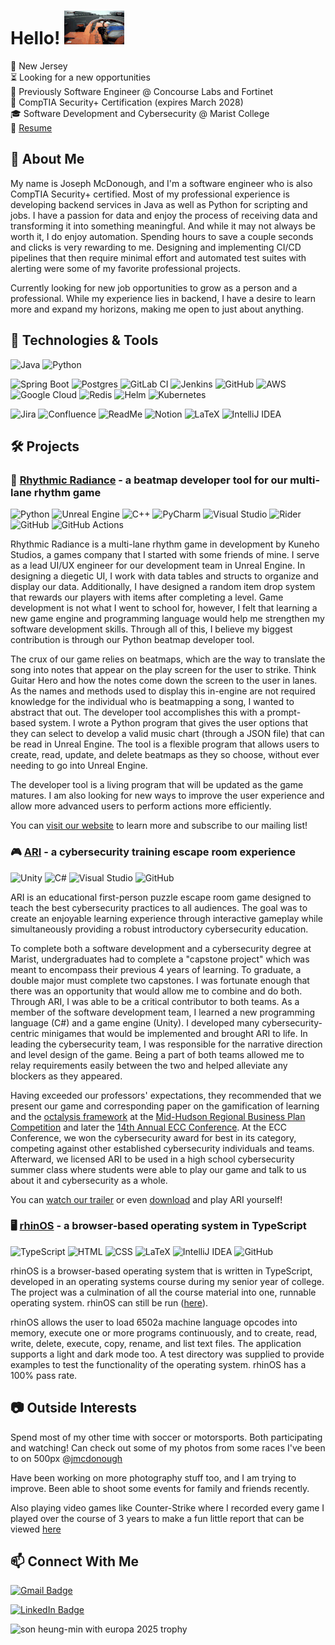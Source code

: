 # Hello! ![lando norris waving](media/norrisWave.gif)

📍 New Jersey<br>
⏳ Looking for a new opportunities<br>
💼 Previously Software Engineer @ Concourse Labs and Fortinet<br>
🏅 CompTIA Security+ Certification (expires March 2028)<br>
🎓 Software Development and Cybersecurity @ Marist College<br>
📝 [Resume](https://github.com/jlmcdonough/jlmcdonough.github.io/blob/66133ea826507b1b0db44278b26cb97abf9351e6/files/josephmcdonough.pdf)


## 🚀 About Me

My name is Joseph McDonough, and I'm a software engineer who is also CompTIA Security+ certified. Most of my
professional experience is developing backend services in Java as well as Python for scripting and jobs. I have a
passion for data and enjoy the process of receiving data and transforming it into something meaningful. And while it may
not always be worth it, I do enjoy automation. Spending hours to save a couple seconds and clicks is very rewarding to me.
Designing and implementing CI/CD pipelines that then require minimal effort and automated test suites with alerting
were some of my favorite professional projects.

Currently looking for new job opportunities to grow as a person and a professional. While my experience lies in backend,
I have a desire to learn more and expand my horizons, making me open to just about anything.

## 🧰 Technologies & Tools

![Java](https://img.shields.io/badge/Java-%23ED8B00.svg?logo=openjdk&logoColor=white)
![Python](https://img.shields.io/badge/Python-3776AB?logo=python&logoColor=fff)

![Spring Boot](https://img.shields.io/badge/Spring%20Boot-6DB33F?logo=springboot&logoColor=fff)
![Postgres](https://img.shields.io/badge/Postgres-%23316192.svg?logo=postgresql&logoColor=white)
![GitLab CI](https://img.shields.io/badge/GitLab%20CI-FC6D26?logo=gitlab&logoColor=fff)
![Jenkins](https://img.shields.io/badge/Jenkins-D24939?logo=jenkins&logoColor=white)
![GitHub](https://img.shields.io/badge/GitHub-%23121011.svg?logo=github&logoColor=white)
![AWS](https://custom-icon-badges.demolab.com/badge/AWS-%23FF9900.svg?logo=aws&logoColor=white)
![Google Cloud](https://img.shields.io/badge/Google%20Cloud-%234285F4.svg?logo=google-cloud&logoColor=white)
![Redis](https://img.shields.io/badge/Redis-%23DD0031.svg?logo=redis&logoColor=white)
![Helm](https://img.shields.io/badge/Helm-0F1689?logo=helm&logoColor=fff)
![Kubernetes](https://img.shields.io/badge/Kubernetes-326CE5?logo=kubernetes&logoColor=fff)

![Jira](https://img.shields.io/badge/Jira-0052CC?logo=jira&logoColor=fff)
![Confluence](https://img.shields.io/badge/Confluence-172B4D?logo=confluence&logoColor=fff)
![ReadMe](https://img.shields.io/badge/ReadMe-018EF5?logo=readme&logoColor=fff)
![Notion](https://img.shields.io/badge/Notion-000?logo=notion&logoColor=fff)
![LaTeX](https://img.shields.io/badge/latex-%23008080.svg?logo=latex&logoColor=white)
![IntelliJ IDEA](https://img.shields.io/badge/IntelliJIDEA-000000.svg?logo=intellij-idea&logoColor=white)

## 🛠️ Projects

### 🎵 [Rhythmic Radiance](https://github.com/Kuneho-Studios/beatmap-devtool) - a beatmap developer tool for our multi-lane rhythm game 
![Python](https://img.shields.io/badge/Python-3776AB?logo=python&logoColor=fff)
![Unreal Engine](https://img.shields.io/badge/Unreal%20Engine-%23313131.svg?logo=unrealengine&logoColor=white)
![C++](https://img.shields.io/badge/C++-%2300599C.svg?logo=c%2B%2B&logoColor=white)
![PyCharm](https://img.shields.io/badge/PyCharm-000?logo=pycharm&logoColor=fff)
![Visual Studio](https://custom-icon-badges.demolab.com/badge/Visual%20Studio-5C2D91.svg?&logo=visualstudio&logoColor=white)
![Rider](https://img.shields.io/badge/Rider-000?logo=rider&logoColor=fff)
![GitHub](https://img.shields.io/badge/GitHub-%23121011.svg?logo=github&logoColor=white)
![GitHub Actions](https://img.shields.io/badge/GitHub_Actions-2088FF?logo=github-actions&logoColor=white)

Rhythmic Radiance is a multi-lane rhythm game in development by Kuneho Studios, a games company that I started with 
some friends of mine. I serve as a lead UI/UX engineer for our development team in Unreal Engine. In designing a 
diegetic UI, I work with data tables and structs to organize and display our data. Additionally, I have designed a 
random item drop system that rewards our players with items after completing a level. Game development is not what I 
went to school for, however, I felt that learning a new game engine and programming language would help me strengthen 
my software development skills. Through all of this, I believe my biggest contribution is through our Python beatmap 
developer tool.

The crux of our game relies on beatmaps, which are the way to translate the song into notes that appear on the play 
screen for the user to strike. Think Guitar Hero and how the notes come down the screen to the user in lanes. As the 
names and methods used to display this in-engine are not required knowledge for the individual who is beatmapping a 
song, I wanted to abstract that out. The developer tool accomplishes this with a prompt-based system. I wrote a Python 
program that gives the user options that they can select to develop a valid music chart (through a JSON file) that can 
be read in Unreal Engine. The tool is a flexible program that allows users to create, read, update, and delete beatmaps 
as they so choose, without ever needing to go into Unreal Engine.

The developer tool is a living program that will be updated as the game matures. I am also looking for new ways to 
improve the user experience and allow more advanced users to perform actions more efficiently.

You can [visit our website](https://www.kunehostudios.com/) to learn more and subscribe to our mailing list!

### 🎮 [ARI](https://github.com/jlmcdonough/SENDHELP) - a cybersecurity training escape room experience
![Unity](https://img.shields.io/badge/Unity-%23000000.svg?logo=unity&logoColor=white)
![C#](https://custom-icon-badges.demolab.com/badge/C%23-%23239120.svg?logo=cshrp&logoColor=white)
![Visual Studio](https://custom-icon-badges.demolab.com/badge/Visual%20Studio-5C2D91.svg?&logo=visualstudio&logoColor=white)
![GitHub](https://img.shields.io/badge/GitHub-%23121011.svg?logo=github&logoColor=white)

ARI is an educational first-person puzzle escape room game designed to teach the best cybersecurity practices to all 
audiences. The goal was to create an enjoyable learning experience through interactive gameplay while simultaneously 
providing a robust introductory cybersecurity education.

To complete both a software development and a cybersecurity degree at Marist, undergraduates had to complete a 
"capstone project" which was meant to encompass their previous 4 years of learning. To graduate, a double major must 
complete two capstones. I was fortunate enough that there was an opportunity that would allow me to combine and do both. 
Through ARI, I was able to be a critical contributor to both teams. As a member of the software development team, I 
learned a new programming language (C#) and a game engine (Unity). I developed many cybersecurity-centric minigames 
that would be implemented and brought ARI to life. In leading the cybersecurity team, I was responsible for the 
narrative direction and level design of the game. Being a part of both teams allowed me to relay requirements easily 
between the two and helped alleviate any blockers as they appeared.

Having exceeded our professors' expectations, they recommended that we present our game and corresponding paper on the 
gamification of learning and the 
[octalysis framework](https://yukaichou.com/gamification-examples/octalysis-complete-gamification-framework/) at the 
[Mid-Hudson Regional Business Plan Competition](https://www.marist.edu/computer-science-math/mid-hudson-regional-business-plan-competition) 
and later the [14th Annual ECC Conference](https://ecc.marist.edu/web/conference2022). At the ECC Conference, we won
the cybersecurity award for best in its category, competing against other established cybersecurity individuals and 
teams. Afterward, we licensed ARI to be used in a high school cybersecurity summer class where students were able to 
play our game and talk to us about it and cybersecurity as a whole.

You can [watch our trailer](https://www.youtube.com/watch?v=d_8eWLMA32Y) or 
even [download]((https://sendhelp-studios.itch.io/ari)) and play ARI yourself!

### 🖥️  [rhinOS](https://github.com/jlmcdonough/Operating-Systems) - a browser-based operating system in TypeScript 
![TypeScript](https://img.shields.io/badge/TypeScript-3178C6?logo=typescript&logoColor=fff)
![HTML](https://img.shields.io/badge/HTML-%23E34F26.svg?logo=html5&logoColor=white)
![CSS](https://img.shields.io/badge/CSS-639?logo=css&logoColor=fff)
![LaTeX](https://img.shields.io/badge/latex-%23008080.svg?logo=latex&logoColor=white)
![IntelliJ IDEA](https://img.shields.io/badge/IntelliJIDEA-000000.svg?logo=intellij-idea&logoColor=white)
![GitHub](https://img.shields.io/badge/GitHub-%23121011.svg?logo=github&logoColor=white)

rhinOS is a browser-based operating system that is written in TypeScript, developed in an operating systems course 
during my senior year of college. The project was a culmination of all the course material into one, runnable operating 
system. rhinOS can still be run ([here](https://jlmcdonough.github.io/Operating-Systems/)).

rhinOS allows the user to load 6502a machine language opcodes into memory, execute one or more programs continuously, 
and to create, read, write, delete, execute, copy, rename, and list text files. The application supports a light and 
dark mode too. A test directory was supplied to provide examples to test the functionality of the operating system. 
rhinOS has a 100% pass rate.


## 📷 Outside Interests

Spend most of my other time with soccer or motorsports. Both participating and watching! Can check out some of my photos from some races I've been to on 500px @[jmcdonough](https://500px.com/p/jmcdonough?view=galleries)

Have been working on more photography stuff too, and I am trying to improve. Been able to shoot some events for family and friends recently.

Also playing video games like Counter-Strike where I recorded every game I played over the course of 3 years to make a fun little report that can be viewed [here](https://github.com/jlmcdonough/jlmcdonough.github.io/blob/66133ea826507b1b0db44278b26cb97abf9351e6/files/csgoStats.pdf)

## 📫 Connect With Me

[![Gmail Badge](https://img.shields.io/badge/-josephlmcdonough@gmail.com-c14438?style=flat-square&logo=Gmail&logoColor=white&link=mailto:josephlmcdonough@gmail.com?Subject=Hello)](mailto:josephlmcdonough@gmail.com?Subject=Hello)

[![LinkedIn Badge](https://custom-icon-badges.demolab.com/badge/LinkedIn-0A66C2?logo=linkedin-white&logoColor=fff)](https://www.linkedin.com/in/josephl-mcdonough/)

![son heung-min with europa 2025 trophy](media/sonEuropa.gif)